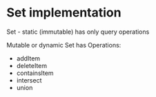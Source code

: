 # Set implementation

Set - static (immutable) has only query operations

Mutable or dynamic Set has Operations:

- addItem
- deleteItem
- containsItem
- intersect
- union
